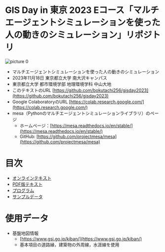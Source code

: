 # GIS Day in 東京 2023 Eコース「マルチエージェントシミュレーションを使った人の動きのシミュレーション」リポジトリ

![picture 0](images/README/20231117_204743.gif)  

* マルチエージェントシミュレーションを使った人の動きのシミュレーション
* 2023年11月18日 東京都立大学 南大沢キャンパス
* 東京都立大学 都市環境学部 地理環境学科 中山大地
* このテキストのURL [https://github.com/bokutachi256/gisday2023](https://github.com/bokutachi256/gisday2023)
* Google ColaboratoryのURL [https://colab.research.google.com/](https://colab.research.google.com/)
* mesa（Pythonのマルチエージェントシミュレーションライブラリ）のページ
  * ホームページ：[https://mesa.readthedocs.io/en/stable/](https://mesa.readthedocs.io/en/stable/)
  * GitHub: [https://github.com/projectmesa/mesa](https://github.com/projectmesa/mesa)

# 目次

* [オンラインテキスト](https://github.com/bokutachi256/gisday2023/blob/main/GISDay2023_%E3%83%86%E3%82%AD%E3%82%B9%E3%83%88.md)
* [PDF版テキスト](https://github.com/bokutachi256/gisday2023/blob/main/GIS%20DAY%20in%20%E6%9D%B1%E4%BA%AC%202023%20%E3%83%9E%E3%83%AB%E3%83%81%E3%82%A8%E3%83%BC%E3%82%B8%E3%82%A7%E3%83%B3%E3%83%88%E3%82%B7%E3%83%9F%E3%83%A5%E3%83%AC%E3%83%BC%E3%82%B7%E3%83%A7%E3%83%B3%E3%82%92%E4%BD%BF%E3%81%A3%E3%81%9F%E4%BA%BA%E3%81%AE%E5%8B%95%E3%81%8D%E3%81%AE%E3%82%B7%E3%83%9F%E3%83%A5%E3%83%AC%E3%83%BC%E3%82%B7%E3%83%A7%E3%83%B3%20%E8%B3%87%E6%96%99.pdf)
* [プログラム](https://github.com/bokutachi256/gisday2023/blob/main/GISDay2023_%E3%83%97%E3%83%AD%E3%82%B0%E3%83%A9%E3%83%A0.ipynb)
* [サンプルデータ](https://github.com/bokutachi256/gisday2023/tree/main/sample_data)

# 使用データ

* 基盤地図情報
  * [https://www.gsi.go.jp/kiban/](https://www.gsi.go.jp/kiban/)
  * 基本項目の道路縁，建築物の外周線，水涯線を使用